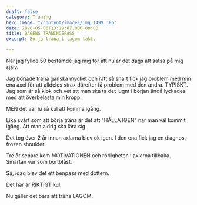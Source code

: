```yaml
---
draft: false
category: Träning
hero_image: "/content/images/img_1499.JPG"
date: 2020-05-06T13:19:07.000+00:00
title: DAGENS TRÄNINGSPASS
excerpt: Börja träna i lagom takt.

---
```

När jag fyllde 50 bestämde jag mig för att nu är det dags att satsa på mig själv.

Jag började träna ganska mycket och rätt så snart fick jag problem med min ena axel för att alldeles strax därefter få problem med den andra. TYPISKT. Jag som är så klok och vet att man ska ta det lugnt i början ändå lyckades med att överbelasta min kropp.

MEN det var ju så kul att komma igång.

Lika svårt som att börja träna är det att "HÅLLA IGEN" när man väl kommit igång. Att man aldrig ska lära sig. 

Det tog över 2 år innan axlarna blev ok igen. I den ena fick jag en diagnos: frozen shoulder.

Tre år senare kom MOTIVATIONEN och rörligheten i axlarna tillbaka. Smärtan var som bortblåst.

Så, idag blev det ett benpass med dottern.

Det här är RIKTIGT kul.

Nu gäller det bara att träna LAGOM.